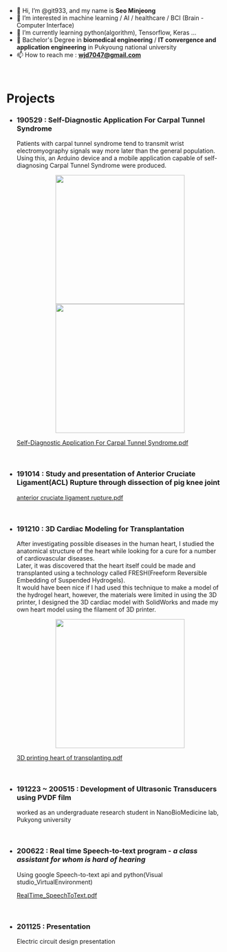 - 👋 Hi, I’m @git933, and my name is **Seo Minjeong**
- 👀 I’m interested in machine learning / AI / healthcare / BCI (Brain - Computer Interface)
- 🌱 I’m currently learning python(algorithm), Tensorflow, Keras ...
- 💞️ Bachelor's Degree in **biomedical engineering** / **IT convergence and application engineering** in Pukyoung national university
- 📫 How to reach me : **wjd7047@gmail.com**

<br>

# Projects

- ### 190529 : Self-Diagnostic Application For Carpal Tunnel Syndrome
  Patients with carpal tunnel syndrome tend to transmit wrist electromyography signals way more later than the general population.<br>
  Using this, an Arduino device and a mobile application capable of self-diagnosing Carpal Tunnel Syndrome were produced.
  
  <center>
    <img src="https://user-images.githubusercontent.com/51781415/167855242-34d50fba-5545-4802-8865-046e71de95d7.png" width="300" height="300"/>
  </center>
  
  <center>
    <img src="https://user-images.githubusercontent.com/51781415/167855278-14a7a7f3-4df7-4067-b4a1-d81688e36ade.png" width="300" height="300"/>
  </center>
  
     [Self-Diagnostic Application For Carpal Tunnel Syndrome.pdf](https://github.com/git933/git933/files/8598229/Self-Diagnostic.Application.For.Carpal.Tunnel.Syndrome.pdf)

<br>



- ### 191014 : Study and presentation of Anterior Cruciate Ligament(ACL) Rupture through dissection of pig knee joint
  
  
  
  [anterior cruciate ligament rupture.pdf](https://github.com/git933/git933/files/8698817/anterior.cruciate.ligament.rupture.pdf)


<br>

- ### 191210 : 3D Cardiac Modeling for Transplantation

  After investigating possible diseases in the human heart, I studied the anatomical structure of the heart while looking for a cure for a number of cardiovascular diseases.<br>
  Later, it was discovered that the heart itself could be made and transplanted using a technology called FRESH(Freeform Reversible Embedding 
of Suspended Hydrogels). <br>
  It would have been nice if I had used this technique to make a model of the hydrogel heart, however, the materials were limited in using the 3D printer, I designed the 3D cardiac model with SolidWorks and made my own heart model using the filament of 3D printer.

  <center>
    <img src="https://user-images.githubusercontent.com/51781415/168454646-f49756ec-8ac1-491b-b92c-4c1778769c52.png" width="300" height="300"/>
  </center>

  [3D printing heart of transplanting.pdf](https://github.com/git933/git933/files/8598241/3D.printing.heart.of.transplanting.pdf)

<br>



- ### 191223 ~ 200515 : Development of Ultrasonic Transducers using PVDF film

  worked as an undergraduate research student in NanoBioMedicine lab, Pukyong university

<br>

- ### 200622 : Real time Speech-to-text program - *a class assistant for whom is hard of hearing*

  Using google Speech-to-text api and python(Visual studio_VirtualEnvironment)

  [RealTime_SpeechToText.pdf](https://github.com/git933/git933/files/8638018/RealTime_SpeechToText.pdf)

<br>

- ### 201125 : Presentation

  Electric circuit design presentation

<!---
git933/git933 is a ✨ special ✨ repository because its `README.md` (this file) appears on your GitHub profile.
You can click the Preview link to take a look at your changes.
--->
